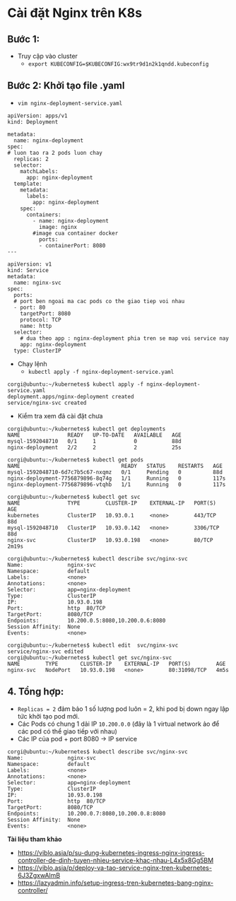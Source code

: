# Cài đặt Nginx trên K8s

## Bước 1:
- Truy cập vào cluster
  + `export KUBECONFIG=$KUBECONFIG:wx9tr9d1n2k1qndd.kubeconfig`

## Bước 2: Khởi tạo file .yaml

+ `vim nginx-deployment-service.yaml`

```
apiVersion: apps/v1
kind: Deployment

metadata:
  name: nginx-deployment 
spec:
# luon tao ra 2 pods luon chay
  replicas: 2
  selector:
    matchLabels:
      app: nginx-deployment
  template:
    metadata:
      labels:
        app: nginx-deployment
    spec:
      containers:
        - name: nginx-deployment
          image: nginx 
        #image cua container docker
          ports: 
          - containerPort: 8080
---

apiVersion: v1
kind: Service
metadata:
  name: nginx-svc
spec:
  ports:
  # port ben ngoai ma cac pods co the giao tiep voi nhau
  - port: 80
    targetPort: 8080
    protocol: TCP
    name: http
  selector:
    # dua theo app : nginx-deployment phia tren se map voi service nay
    app: nginx-deployment
  type: ClusterIP
```

- Chạy lệnh
  + `kubectl apply -f nginx-deployment-service.yaml`

```
corgi@ubuntu:~/kubernetes$ kubectl apply -f nginx-deployment-service.yaml 
deployment.apps/nginx-deployment created
service/nginx-svc created
```
- Kiểm tra xem đã cài đặt chưa

```
corgi@ubuntu:~/kubernetes$ kubectl get deployments
NAME               READY   UP-TO-DATE   AVAILABLE   AGE
mysql-1592048710   0/1     1            0           88d
nginx-deployment   2/2     2            2           25s
```
```
corgi@ubuntu:~/kubernetes$ kubectl get pods
NAME                                READY   STATUS    RESTARTS   AGE
mysql-1592048710-6d7c7b5c67-nxqmz   0/1     Pending   0          88d
nginx-deployment-7756879896-8q74g   1/1     Running   0          117s
nginx-deployment-7756879896-vtqhb   1/1     Running   0          117s
```
```
corgi@ubuntu:~/kubernetes$ kubectl get svc
NAME               TYPE        CLUSTER-IP    EXTERNAL-IP   PORT(S)    AGE
kubernetes         ClusterIP   10.93.0.1     <none>        443/TCP    88d
mysql-1592048710   ClusterIP   10.93.0.142   <none>        3306/TCP   88d
nginx-svc          ClusterIP   10.93.0.198   <none>        80/TCP     2m19s
```
```
corgi@ubuntu:~/kubernetes$ kubectl describe svc/nginx-svc
Name:              nginx-svc
Namespace:         default
Labels:            <none>
Annotations:       <none>
Selector:          app=nginx-deployment
Type:              ClusterIP
IP:                10.93.0.198
Port:              http  80/TCP
TargetPort:        8080/TCP
Endpoints:         10.200.0.5:8080,10.200.0.6:8080
Session Affinity:  None
Events:            <none>
```
```
corgi@ubuntu:~/kubernetes$ kubectl edit  svc/nginx-svc
service/nginx-svc edited
corgi@ubuntu:~/kubernetes$ kubectl get svc/nginx-svc
NAME        TYPE       CLUSTER-IP    EXTERNAL-IP   PORT(S)        AGE
nginx-svc   NodePort   10.93.0.198   <none>        80:31098/TCP   4m5s
```

## 4. Tổng hợp:
- `Replicas = 2` đảm bảo 1 số lượng pod luôn = 2, khi pod bị down ngay lập tức khởi tạo pod mới.
- Các Pods có chung 1 dải IP `10.200.0.0` (đây là 1 virtual network ảo để các pod có thể giao tiếp với nhau)
- Các IP của pod + port 8080 -> IP service

```
corgi@ubuntu:~/kubernetes$ kubectl describe svc/nginx-svc
Name:              nginx-svc
Namespace:         default
Labels:            <none>
Annotations:       <none>
Selector:          app=nginx-deployment
Type:              ClusterIP
IP:                10.93.0.198
Port:              http  80/TCP
TargetPort:        8080/TCP
Endpoints:         10.200.0.7:8080,10.200.0.8:8080
Session Affinity:  None
Events:            <none>
```



__Tài liệu tham khảo__

 
- https://viblo.asia/p/su-dung-kubernetes-ingress-nginx-ingress-controller-de-dinh-tuyen-nhieu-service-khac-nhau-L4x5x8Gg5BM
- https://viblo.asia/p/deploy-va-tao-service-nginx-tren-kubernetes-6J3ZgxwAlmB
- https://lazyadmin.info/setup-ingress-tren-kubernetes-bang-nginx-controller/



